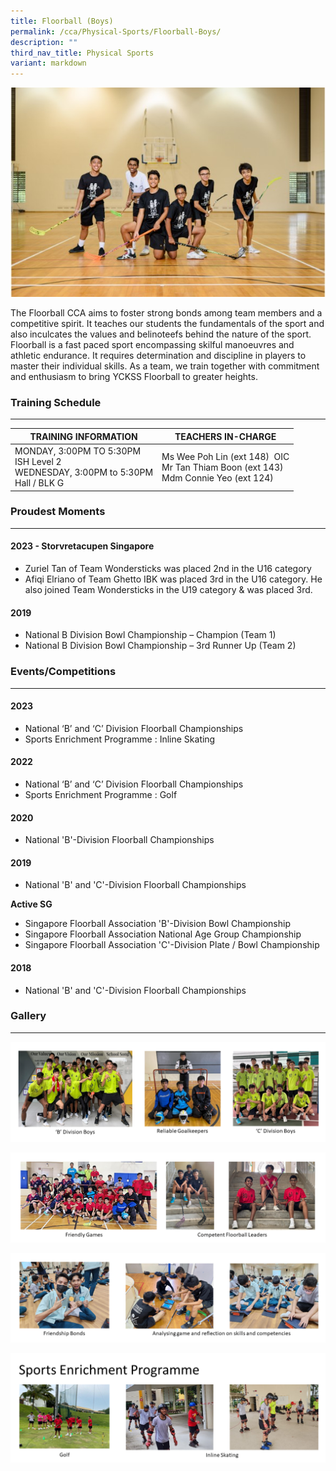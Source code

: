 ```yaml
---
title: Floorball (Boys)
permalink: /cca/Physical-Sports/Floorball-Boys/
description: ""
third_nav_title: Physical Sports
variant: markdown
---
```

![](/images/Our%20Curriculum/Non%20Academic%20Programmes/CoCurricular%20Activities/Physical%20Sports/Floorball%20(Boys)/F1.jpg)

The Floorball CCA aims to foster strong bonds among team members and a competitive spirit. It teaches our students the fundamentals of the sport and also inculcates the values and belinoteefs behind the nature of the sport. Floorball is a fast paced sport encompassing skilful manoeuvres and athletic endurance. It requires determination and discipline in players to master their individual skills. As a team, we train together with commitment and enthusiasm to bring YCKSS Floorball to greater heights.


### Training Schedule
---

| TRAINING INFORMATION                                                                   | TEACHERS IN-CHARGE                                                                        |
| -------------------------------------------------------------------------------------- | ----------------------------------------------------------------------------------------- |
| MONDAY, 3:00PM TO 5:30PM<br>ISH Level 2<br>WEDNESDAY, 3:00PM to 5:30PM<br>Hall / BLK G |Ms Wee Poh Lin (ext 148) &nbsp;OIC<br> Mr Tan Thiam Boon (ext 143)<br>Mdm Connie Yeo (ext 124) |




### Proudest Moments
---
#### 2023 - Storvretacupen Singapore 
-	Zuriel Tan of Team Wondersticks was placed 2nd in the U16 category
-	Afiqi Elriano of Team Ghetto IBK was placed 3rd in the U16 category.  He also joined Team Wondersticks in the U19 category &amp; was placed 3rd. 

#### 2019
- National B Division Bowl Championship – Champion (Team 1)
- National B Division Bowl Championship – 3rd&nbsp;Runner Up (Team 2)

### Events/Competitions
---
#### 2023
- National ‘B’ and ‘C’ Division Floorball Championships
- Sports Enrichment Programme : Inline Skating 

#### 2022
- National ‘B’ and ‘C’ Division Floorball Championships
- Sports Enrichment Programme : Golf

#### 2020
- National 'B'-Division Floorball Championships

#### 2019
- National 'B' and 'C'-Division Floorball Championships

**Active SG**
- Singapore Floorball Association 'B'-Division Bowl Championship
- Singapore Floorball Association National Age Group Championship
- Singapore Floorball Association 'C'-Division Plate / Bowl Championship

#### 2018
- National 'B' and 'C'-Division Floorball Championships


### Gallery
---

![](/images/Our%20Curriculum/Non%20Academic%20Programmes/CoCurricular%20Activities/Physical%20Sports/Floorball%20(Boys)/Floorball_boys_1.PNG)

![](/images/Our%20Curriculum/Non%20Academic%20Programmes/CoCurricular%20Activities/Physical%20Sports/Floorball%20(Boys)/Floorball_boys_2.PNG)

![](/images/Our%20Curriculum/Non%20Academic%20Programmes/CoCurricular%20Activities/Physical%20Sports/Floorball%20(Boys)/Floorball_Boys_3.PNG)

![](/images/Our%20Curriculum/Non%20Academic%20Programmes/CoCurricular%20Activities/Physical%20Sports/Floorball%20(Boys)/Floorball_boys___Sports_Enrichment_Prog_1.PNG)